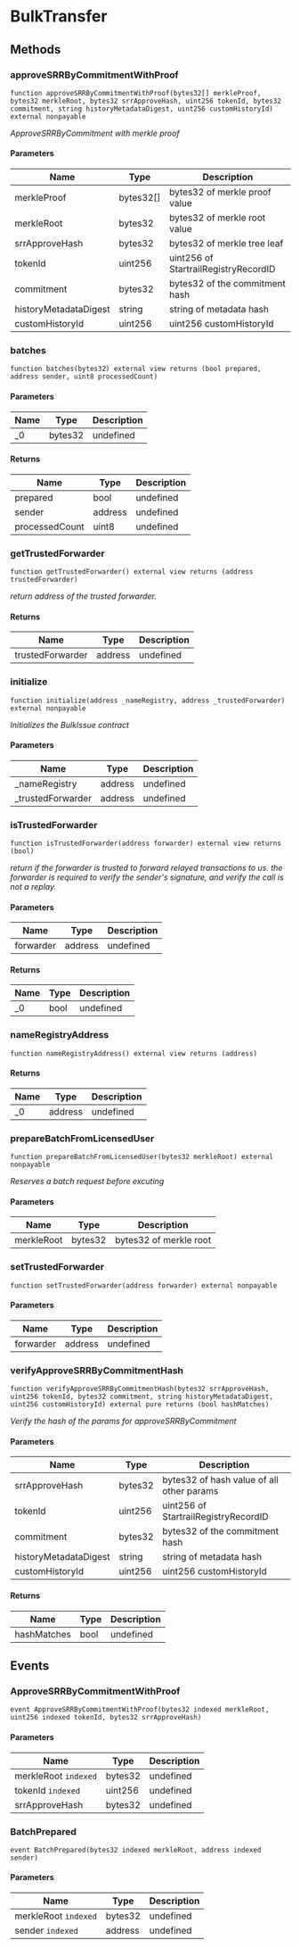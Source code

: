 # BulkTransfer









## Methods

### approveSRRByCommitmentWithProof

```solidity
function approveSRRByCommitmentWithProof(bytes32[] merkleProof, bytes32 merkleRoot, bytes32 srrApproveHash, uint256 tokenId, bytes32 commitment, string historyMetadataDigest, uint256 customHistoryId) external nonpayable
```



*ApproveSRRByCommitment with merkle proof*

#### Parameters

| Name | Type | Description |
|---|---|---|
| merkleProof | bytes32[] | bytes32 of merkle proof value |
| merkleRoot | bytes32 | bytes32 of merkle root value |
| srrApproveHash | bytes32 | bytes32 of merkle tree leaf |
| tokenId | uint256 | uint256 of StartrailRegistryRecordID |
| commitment | bytes32 | bytes32 of the commitment hash |
| historyMetadataDigest | string | string of metadata hash |
| customHistoryId | uint256 | uint256 customHistoryId |

### batches

```solidity
function batches(bytes32) external view returns (bool prepared, address sender, uint8 processedCount)
```





#### Parameters

| Name | Type | Description |
|---|---|---|
| _0 | bytes32 | undefined |

#### Returns

| Name | Type | Description |
|---|---|---|
| prepared | bool | undefined |
| sender | address | undefined |
| processedCount | uint8 | undefined |

### getTrustedForwarder

```solidity
function getTrustedForwarder() external view returns (address trustedForwarder)
```



*return address of the trusted forwarder.*


#### Returns

| Name | Type | Description |
|---|---|---|
| trustedForwarder | address | undefined |

### initialize

```solidity
function initialize(address _nameRegistry, address _trustedForwarder) external nonpayable
```



*Initializes the BulkIssue contract*

#### Parameters

| Name | Type | Description |
|---|---|---|
| _nameRegistry | address | undefined |
| _trustedForwarder | address | undefined |

### isTrustedForwarder

```solidity
function isTrustedForwarder(address forwarder) external view returns (bool)
```



*return if the forwarder is trusted to forward relayed transactions to us. the forwarder is required to verify the sender&#39;s signature, and verify the call is not a replay.*

#### Parameters

| Name | Type | Description |
|---|---|---|
| forwarder | address | undefined |

#### Returns

| Name | Type | Description |
|---|---|---|
| _0 | bool | undefined |

### nameRegistryAddress

```solidity
function nameRegistryAddress() external view returns (address)
```






#### Returns

| Name | Type | Description |
|---|---|---|
| _0 | address | undefined |

### prepareBatchFromLicensedUser

```solidity
function prepareBatchFromLicensedUser(bytes32 merkleRoot) external nonpayable
```



*Reserves a batch request before excuting*

#### Parameters

| Name | Type | Description |
|---|---|---|
| merkleRoot | bytes32 | bytes32 of merkle root |

### setTrustedForwarder

```solidity
function setTrustedForwarder(address forwarder) external nonpayable
```





#### Parameters

| Name | Type | Description |
|---|---|---|
| forwarder | address | undefined |

### verifyApproveSRRByCommitmentHash

```solidity
function verifyApproveSRRByCommitmentHash(bytes32 srrApproveHash, uint256 tokenId, bytes32 commitment, string historyMetadataDigest, uint256 customHistoryId) external pure returns (bool hashMatches)
```



*Verify the hash of the params for approveSRRByCommitment*

#### Parameters

| Name | Type | Description |
|---|---|---|
| srrApproveHash | bytes32 | bytes32 of hash value of all other params |
| tokenId | uint256 | uint256 of StartrailRegistryRecordID |
| commitment | bytes32 | bytes32 of the commitment hash |
| historyMetadataDigest | string | string of metadata hash |
| customHistoryId | uint256 | uint256 customHistoryId |

#### Returns

| Name | Type | Description |
|---|---|---|
| hashMatches | bool | undefined |



## Events

### ApproveSRRByCommitmentWithProof

```solidity
event ApproveSRRByCommitmentWithProof(bytes32 indexed merkleRoot, uint256 indexed tokenId, bytes32 srrApproveHash)
```





#### Parameters

| Name | Type | Description |
|---|---|---|
| merkleRoot `indexed` | bytes32 | undefined |
| tokenId `indexed` | uint256 | undefined |
| srrApproveHash  | bytes32 | undefined |

### BatchPrepared

```solidity
event BatchPrepared(bytes32 indexed merkleRoot, address indexed sender)
```





#### Parameters

| Name | Type | Description |
|---|---|---|
| merkleRoot `indexed` | bytes32 | undefined |
| sender `indexed` | address | undefined |



